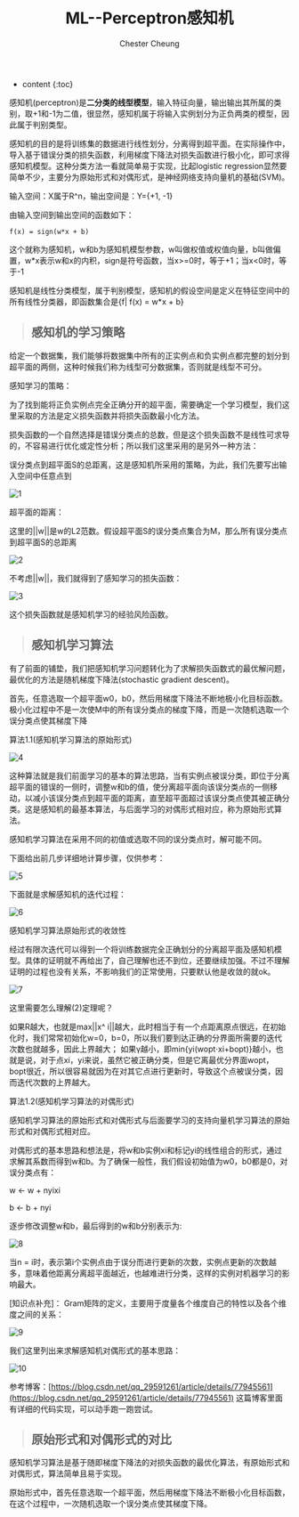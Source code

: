 ﻿---
layout: post
title:  "ML--Perceptron感知机"
categories: Machine Learning
tags: ML DL AI Perceptron
author: Chester Cheung
---

* content
{:toc}


感知机(perceptron)是**二分类的线型模型**，输入特征向量，输出输出其所属的类别，取+1和-1为二值，很显然，感知机属于将输入实例划分为正负两类的模型，因此属于判别类型。



感知机的目的是将训练集的数据进行线性划分，分离得到超平面。在实际操作中，导入基于错误分类的损失函数，利用梯度下降法对损失函数进行极小化，即可求得感知机模型。这种分类方法一看就简单易于实现，比起logistic regression显然要简单不少，主要分为原始形式和对偶形式，是神经网络支持向量机的基础(SVM)。



输入空间：X属于R^n，输出空间是：Y={+1, -1}








由输入空间到输出空间的函数如下：

	f(x) = sign(w*x + b)

这个就称为感知机，w和b为感知机模型参数，w叫做权值或权值向量，b叫做偏置，w*x表示w和x的内积，sign是符号函数，当x>=0时，等于+1；当x<0时，等于-1


感知机是线性分类模型，属于判别模型，感知机的假设空间是定义在特征空间中的所有线性分类器，即函数集合是{f| f(x) = w*x + b}



> ## 感知机的学习策略


给定一个数据集，我们能够将数据集中所有的正实例点和负实例点都完整的划分到超平面的两侧，这种时候我们称为线型可分数据集，否则就是线型不可分。



感知学习的策略：


为了找到能将正负实例点完全正确分开的超平面，需要确定一个学习模型，我们这里采取的方法是定义损失函数并将损失函数最小化方法。



损失函数的一个自然选择是错误分类点的总数，但是这个损失函数不是线性可求导的，不容易进行优化或定性分析；所以我们这里采用的是另外一种方法：



误分类点到超平面S的总距离，这是感知机所采用的策略，为此，我们先要写出输入空间中任意点到

![1](https://img-blog.csdnimg.cn/20190524160043431.png)

超平面的距离：

这里的||w||是w的L2范数。假设超平面S的误分类点集合为M，那么所有误分类点到超平面S的总距离

![2](https://img-blog.csdnimg.cn/20190524160421868.png)

不考虑||w||，我们就得到了感知学习的损失函数：

![3](https://img-blog.csdnimg.cn/20190524160620310.png?x-oss-process=image/watermark,type_ZmFuZ3poZW5naGVpdGk,shadow_10,text_aHR0cHM6Ly9ibG9nLmNzZG4ubmV0L3dlaXhpbl80NDM5MDE0NQ==,size_16,color_FFFFFF,t_70)

这个损失函数就是感知机学习的经验风险函数。



> ## 感知机学习算法


有了前面的铺垫，我们把感知机学习问题转化为了求解损失函数式的最优解问题，最优化的方法是随机梯度下降法(stochastic gradient descent)。



首先，任意选取一个超平面w0，b0，然后用梯度下降法不断地极小化目标函数。极小化过程中不是一次使M中的所有误分类点的梯度下降，而是一次随机选取一个误分类点使其梯度下降



算法1.1(感知机学习算法的原始形式)



![4](https://img-blog.csdnimg.cn/20190524161825478.png?x-oss-process=image/watermark,type_ZmFuZ3poZW5naGVpdGk,shadow_10,text_aHR0cHM6Ly9ibG9nLmNzZG4ubmV0L3dlaXhpbl80NDM5MDE0NQ==,size_16,color_FFFFFF,t_70)

这种算法就是我们前面学习的基本的算法思路，当有实例点被误分类，即位于分离超平面的错误的一侧时，调整w和b的值，使分离超平面向该误分类点的一侧移动，以减小该误分类点到超平面的距离，直至超平面超过该误分类点使其被正确分类。这是感知机的最基本算法，与后面学习的对偶形式相对应，称为原始形式算法。



感知机学习算法在采用不同的初值或选取不同的误分类点时，解可能不同。



下面给出前几步详细地计算步骤，仅供参考：

![5](https://img-blog.csdnimg.cn/2019052417262391.jpg?x-oss-process=image/watermark,type_ZmFuZ3poZW5naGVpdGk,shadow_10,text_aHR0cHM6Ly9ibG9nLmNzZG4ubmV0L3dlaXhpbl80NDM5MDE0NQ==,size_16,color_FFFFFF,t_70)

下面就是求解感知机的迭代过程：

![6](https://img-blog.csdnimg.cn/20190524172733319.png?x-oss-process=image/watermark,type_ZmFuZ3poZW5naGVpdGk,shadow_10,text_aHR0cHM6Ly9ibG9nLmNzZG4ubmV0L3dlaXhpbl80NDM5MDE0NQ==,size_16,color_FFFFFF,t_70)

感知机学习算法原始形式的收敛性

经过有限次迭代可以得到一个将训练数据完全正确划分的分离超平面及感知机模型。具体的证明就不再给出了，自己理解也还不到位，还要继续加强。不过不理解证明的过程也没有关系，不影响我们的正常使用，只要默认他是收敛的就ok。

![7](https://img-blog.csdnimg.cn/20190524212855903.png?x-oss-process=image/watermark,type_ZmFuZ3poZW5naGVpdGk,shadow_10,text_aHR0cHM6Ly9ibG9nLmNzZG4ubmV0L3dlaXhpbl80NDM5MDE0NQ==,size_16,color_FFFFFF,t_70)

这里需要怎么理解(2)定理呢？


如果R越大，也就是max||x^ i||越大，此时相当于有一个点距离原点很远，在初始化时，我们常常初始化w=0，b=0，所以我们要到达正确的分界面所需要的迭代次数也就越多，因此上界越大；
如果γ越小，即min{yi(wopt⋅xi+bopt)}越小，也就是说，对于点xi，yi来说，虽然它被正确分类，但是它离最优分界面wopt，bopt很近，所以很容易就因为在对其它点进行更新时，导致这个点被误分类，因而迭代次数的上界越大。



算法1.2(感知机学习算法的对偶形式)



感知机学习算法的原始形式和对偶形式与后面要学习的支持向量机学习算法的原始形式和对偶形式相对应。


对偶形式的基本思路和想法是，将w和b实例xi和标记yi的线性组合的形式，通过求解其系数而得到w和b。为了确保一般性，我们假设初始值为w0，b0都是0，对误分类点有：


w <- w + nyixi


b <- b + nyi


逐步修改调整w和b，最后得到的w和b分别表示为:

![8](https://img-blog.csdnimg.cn/20190524204946255.png)

当n = i时，表示第i个实例点由于误分而进行更新的次数，实例点更新的次数越多，意味着他距离分离超平面越近，也越难进行分类，这样的实例对机器学习的影响最大。

[知识点补充]：
Gram矩阵的定义，主要用于度量各个维度自己的特性以及各个维度之间的关系：

![9](https://img-blog.csdnimg.cn/20190524210318861.png?x-oss-process=image/watermark,type_ZmFuZ3poZW5naGVpdGk,shadow_10,text_aHR0cHM6Ly9ibG9nLmNzZG4ubmV0L3dlaXhpbl80NDM5MDE0NQ==,size_16,color_FFFFFF,t_70)

我们这里列出来求解感知机对偶形式的基本思路：

![10](https://img-blog.csdnimg.cn/20190524210440196.png)

参考博客：[https://blog.csdn.net/qq_29591261/article/details/77945561](https://blog.csdn.net/qq_29591261/article/details/77945561)
这篇博客里面有详细的代码实现，可以动手跑一跑尝试。

> ## 原始形式和对偶形式的对比

感知机学习算法是基于随即梯度下降法的对损失函数的最优化算法，有原始形式和对偶形式，算法简单且易于实现。

原始形式中，首先任意选取一个超平面，然后用梯度下降法不断极小化目标函数，在这个过程中，一次随机选取一个误分类点使其梯度下降。